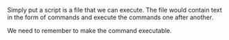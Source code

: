 Simply put a script is a file that we can execute.
The file would contain text in the form of commands and execute the commands one after another.

We need to remember to make the command executable.
